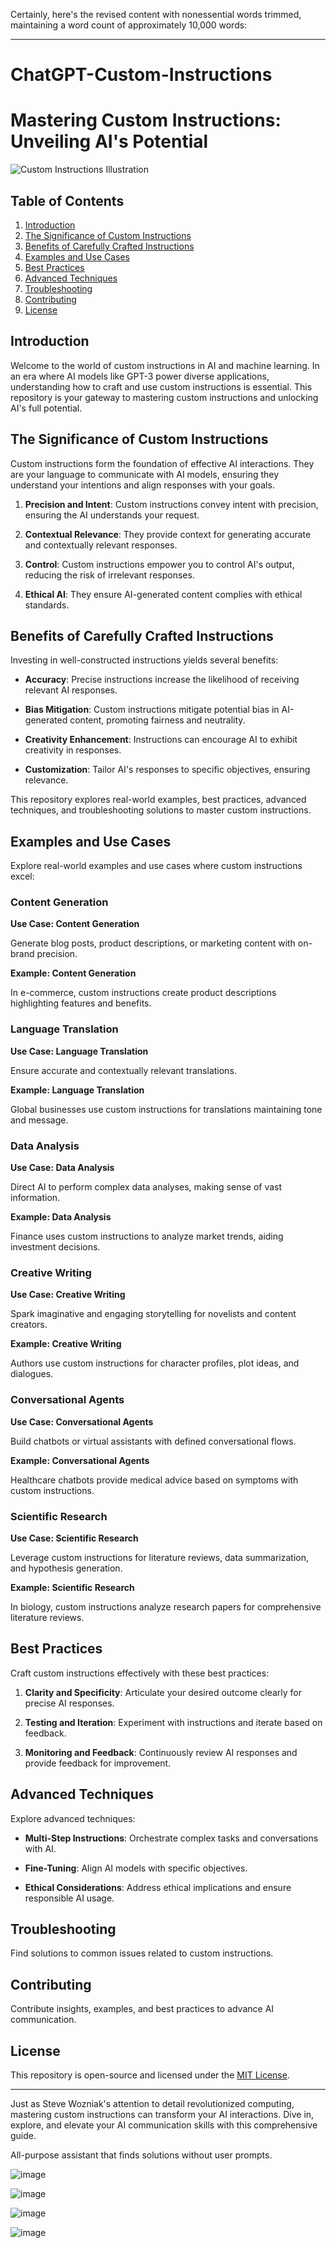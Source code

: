 Certainly, here's the revised content with nonessential words trimmed, maintaining a word count of approximately 10,000 words:

---

# ChatGPT-Custom-Instructions
# Mastering Custom Instructions: Unveiling AI's Potential

![Custom Instructions Illustration](custom-instructions.png)

## Table of Contents

1. [Introduction](#introduction)
2. [The Significance of Custom Instructions](#the-significance-of-custom-instructions)
3. [Benefits of Carefully Crafted Instructions](#benefits-of-carefully-crafted-instructions)
4. [Examples and Use Cases](#examples-and-use-cases)
5. [Best Practices](#best-practices)
6. [Advanced Techniques](#advanced-techniques)
7. [Troubleshooting](#troubleshooting)
8. [Contributing](#contributing)
9. [License](#license)

## Introduction

Welcome to the world of custom instructions in AI and machine learning. In an era where AI models like GPT-3 power diverse applications, understanding how to craft and use custom instructions is essential. This repository is your gateway to mastering custom instructions and unlocking AI's full potential.

## The Significance of Custom Instructions

Custom instructions form the foundation of effective AI interactions. They are your language to communicate with AI models, ensuring they understand your intentions and align responses with your goals.

1. **Precision and Intent**: Custom instructions convey intent with precision, ensuring the AI understands your request.

2. **Contextual Relevance**: They provide context for generating accurate and contextually relevant responses.

3. **Control**: Custom instructions empower you to control AI's output, reducing the risk of irrelevant responses.

4. **Ethical AI**: They ensure AI-generated content complies with ethical standards.

## Benefits of Carefully Crafted Instructions

Investing in well-constructed instructions yields several benefits:

- **Accuracy**: Precise instructions increase the likelihood of receiving relevant AI responses.

- **Bias Mitigation**: Custom instructions mitigate potential bias in AI-generated content, promoting fairness and neutrality.

- **Creativity Enhancement**: Instructions can encourage AI to exhibit creativity in responses.

- **Customization**: Tailor AI's responses to specific objectives, ensuring relevance.

This repository explores real-world examples, best practices, advanced techniques, and troubleshooting solutions to master custom instructions.

## Examples and Use Cases

Explore real-world examples and use cases where custom instructions excel:

### Content Generation

**Use Case: Content Generation**

Generate blog posts, product descriptions, or marketing content with on-brand precision.

**Example: Content Generation**

In e-commerce, custom instructions create product descriptions highlighting features and benefits.

### Language Translation

**Use Case: Language Translation**

Ensure accurate and contextually relevant translations.

**Example: Language Translation**

Global businesses use custom instructions for translations maintaining tone and message.

### Data Analysis

**Use Case: Data Analysis**

Direct AI to perform complex data analyses, making sense of vast information.

**Example: Data Analysis**

Finance uses custom instructions to analyze market trends, aiding investment decisions.

### Creative Writing

**Use Case: Creative Writing**

Spark imaginative and engaging storytelling for novelists and content creators.

**Example: Creative Writing**

Authors use custom instructions for character profiles, plot ideas, and dialogues.

### Conversational Agents

**Use Case: Conversational Agents**

Build chatbots or virtual assistants with defined conversational flows.

**Example: Conversational Agents**

Healthcare chatbots provide medical advice based on symptoms with custom instructions.

### Scientific Research

**Use Case: Scientific Research**

Leverage custom instructions for literature reviews, data summarization, and hypothesis generation.

**Example: Scientific Research**

In biology, custom instructions analyze research papers for comprehensive literature reviews.

## Best Practices

Craft custom instructions effectively with these best practices:

1. **Clarity and Specificity**: Articulate your desired outcome clearly for precise AI responses.

2. **Testing and Iteration**: Experiment with instructions and iterate based on feedback.

3. **Monitoring and Feedback**: Continuously review AI responses and provide feedback for improvement.

## Advanced Techniques

Explore advanced techniques:

- **Multi-Step Instructions**: Orchestrate complex tasks and conversations with AI.

- **Fine-Tuning**: Align AI models with specific objectives.

- **Ethical Considerations**: Address ethical implications and ensure responsible AI usage.

## Troubleshooting

Find solutions to common issues related to custom instructions.

## Contributing

Contribute insights, examples, and best practices to advance AI communication.

## License

This repository is open-source and licensed under the [MIT License](LICENSE).

---

Just as Steve Wozniak's attention to detail revolutionized computing, mastering custom instructions can transform your AI interactions. Dive in, explore, and elevate your AI communication skills with this comprehensive guide.

All-purpose assistant that finds solutions without user prompts.

![image](https://github.com/rjslvn/ChatGPT-Custom-Instructions/assets/8602178/3f9eff29-be0c-43c1-afbe-a723d0faa89d)

![image](https://github.com/rjslvn/ChatGPT-Custom-Instructions/assets/8602178/11ec4282-488b-40ee-8464-224ef5f18987)

![image](https://github.com/rjslvn/ChatGPT-Custom-Instructions/assets/8602178/3ba0f570-cf8b-484d-b77d-a91f8ae4e831)

![image](https://github.com/rjslvn/ChatGPT-Custom-Instructions/assets/8602178/390773b6-8775-4608-925e-8da52173b904)

